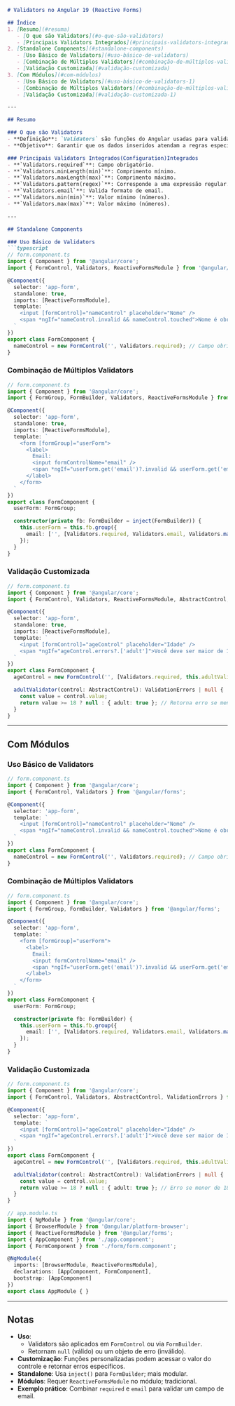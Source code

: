 
```markdown
# Validators no Angular 19 (Reactive Forms)

## Índice
1. [Resumo](#resuma)
   - [O que são Validators](#o-que-são-validators)
   - [Principais Validators Integrados](#principais-validators-integrados)
2. [Standalone Components](#standalone-components)
   - [Uso Básico de Validators](#uso-básico-de-validators)
   - [Combinação de Múltiplos Validators](#combinação-de-múltiplos-validators)
   - [Validação Customizada](#validação-customizada)
3. [Com Módulos](#com-módulos)
   - [Uso Básico de Validators](#uso-básico-de-validators-1)
   - [Combinação de Múltiplos Validators](#combinação-de-múltiplos-validators-1)
   - [Validação Customizada](#validação-customizada-1)

---

## Resumo

### O que são Validators
- **Definição**: `Validators` são funções do Angular usadas para validar entradas em Reactive Forms, retornando erros se as condições não forem atendidas.
- **Objetivo**: Garantir que os dados inseridos atendam a regras específicas (ex.: obrigatório, formato de email).

### Principais Validators Integrados(Configuration)Integrados
- **`Validators.required`**: Campo obrigatório.
- **`Validators.minLength(min)`**: Comprimento mínimo.
- **`Validators.maxLength(max)`**: Comprimento máximo.
- **`Validators.pattern(regex)`**: Corresponde a uma expressão regular.
- **`Validators.email`**: Valida formato de email.
- **`Validators.min(min)`**: Valor mínimo (números).
- **`Validators.max(max)`**: Valor máximo (números).

---

## Standalone Components

### Uso Básico de Validators
```typescript
// form.component.ts
import { Component } from '@angular/core';
import { FormControl, Validators, ReactiveFormsModule } from '@angular/forms';

@Component({
  selector: 'app-form',
  standalone: true,
  imports: [ReactiveFormsModule],
  template: `
    <input [formControl]="nameControl" placeholder="Nome" />
    <span *ngIf="nameControl.invalid && nameControl.touched">Nome é obrigatório</span>
  `
})
export class FormComponent {
  nameControl = new FormControl('', Validators.required); // Campo obrigatório
}
```

### Combinação de Múltiplos Validators
```typescript
// form.component.ts
import { Component } from '@angular/core';
import { FormGroup, FormBuilder, Validators, ReactiveFormsModule } from '@angular/forms';

@Component({
  selector: 'app-form',
  standalone: true,
  imports: [ReactiveFormsModule],
  template: `
    <form [formGroup]="userForm">
      <label>
        Email:
        <input formControlName="email" />
        <span *ngIf="userForm.get('email')?.invalid && userForm.get('email')?.touched">Email inválido</span>
      </label>
    </form>
  `
})
export class FormComponent {
  userForm: FormGroup;

  constructor(private fb: FormBuilder = inject(FormBuilder)) {
    this.userForm = this.fb.group({
      email: ['', [Validators.required, Validators.email, Validators.maxLength(50)]] // Múltiplas validações
    });
  }
}
```

### Validação Customizada
```typescript
// form.component.ts
import { Component } from '@angular/core';
import { FormControl, Validators, ReactiveFormsModule, AbstractControl, ValidationErrors } from '@angular/forms';

@Component({
  selector: 'app-form',
  standalone: true,
  imports: [ReactiveFormsModule],
  template: `
    <input [formControl]="ageControl" placeholder="Idade" />
    <span *ngIf="ageControl.errors?.['adult']">Você deve ser maior de 18</span>
  `
})
export class FormComponent {
  ageControl = new FormControl('', [Validators.required, this.adultValidator]); // Validação customizada

  adultValidator(control: AbstractControl): ValidationErrors | null {
    const value = control.value;
    return value >= 18 ? null : { adult: true }; // Retorna erro se menor de 18
  }
}
```

---

## Com Módulos

### Uso Básico de Validators
```typescript
// form.component.ts
import { Component } from '@angular/core';
import { FormControl, Validators } from '@angular/forms';

@Component({
  selector: 'app-form',
  template: `
    <input [formControl]="nameControl" placeholder="Nome" />
    <span *ngIf="nameControl.invalid && nameControl.touched">Nome é obrigatório</span>
  `
})
export class FormComponent {
  nameControl = new FormControl('', Validators.required); // Campo obrigatório
}
```

### Combinação de Múltiplos Validators
```typescript
// form.component.ts
import { Component } from '@angular/core';
import { FormGroup, FormBuilder, Validators } from '@angular/forms';

@Component({
  selector: 'app-form',
  template: `
    <form [formGroup]="userForm">
      <label>
        Email:
        <input formControlName="email" />
        <span *ngIf="userForm.get('email')?.invalid && userForm.get('email')?.touched">Email inválido</span>
      </label>
    </form>
  `
})
export class FormComponent {
  userForm: FormGroup;

  constructor(private fb: FormBuilder) {
    this.userForm = this.fb.group({
      email: ['', [Validators.required, Validators.email, Validators.maxLength(50)]] // Múltiplas validações
    });
  }
}
```

### Validação Customizada
```typescript
// form.component.ts
import { Component } from '@angular/core';
import { FormControl, Validators, AbstractControl, ValidationErrors } from '@angular/forms';

@Component({
  selector: 'app-form',
  template: `
    <input [formControl]="ageControl" placeholder="Idade" />
    <span *ngIf="ageControl.errors?.['adult']">Você deve ser maior de 18</span>
  `
})
export class FormComponent {
  ageControl = new FormControl('', [Validators.required, this.adultValidator]); // Validação customizada

  adultValidator(control: AbstractControl): ValidationErrors | null {
    const value = control.value;
    return value >= 18 ? null : { adult: true }; // Erro se menor de 18
  }
}

// app.module.ts
import { NgModule } from '@angular/core';
import { BrowserModule } from '@angular/platform-browser';
import { ReactiveFormsModule } from '@angular/forms';
import { AppComponent } from './app.component';
import { FormComponent } from './form/form.component';

@NgModule({
  imports: [BrowserModule, ReactiveFormsModule],
  declarations: [AppComponent, FormComponent],
  bootstrap: [AppComponent]
})
export class AppModule { }
```

---

## Notas
- **Uso**:
  - Validators são aplicados em `FormControl` ou via `FormBuilder`.
  - Retornam `null` (válido) ou um objeto de erro (inválido).
- **Customização**: Funções personalizadas podem acessar o valor do controle e retornar erros específicos.
- **Standalone**: Usa `inject()` para `FormBuilder`; mais modular.
- **Módulos**: Requer `ReactiveFormsModule` no módulo; tradicional.
- **Exemplo prático**: Combinar `required` e `email` para validar um campo de email.

